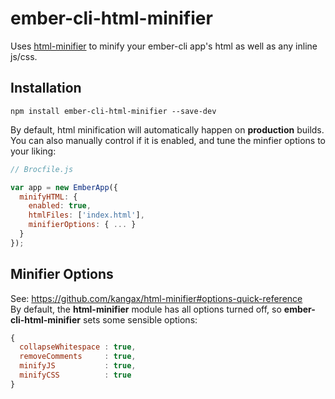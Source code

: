 # ember-cli-html-minifier

Uses [html-minifier](https://github.com/kangax/html-minifier) to minify your ember-cli app's html as well as any inline js/css.

## Installation
```
npm install ember-cli-html-minifier --save-dev
```

By default, html minification will automatically happen on **production** builds.  
You can also manually control if it is enabled, and tune the minfier options to your liking:

```js
// Brocfile.js

var app = new EmberApp({
  minifyHTML: {
    enabled: true,
    htmlFiles: ['index.html'],
    minifierOptions: { ... }
  }
});
```

## Minifier Options
See: https://github.com/kangax/html-minifier#options-quick-reference  
By default, the **html-minifier** module has all options turned off, so **ember-cli-html-minifier** sets some sensible options:

```js
{
  collapseWhitespace : true,
  removeComments     : true,
  minifyJS           : true,
  minifyCSS          : true
}
```
